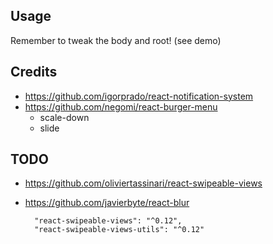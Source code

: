 
## Usage

Remember to tweak the body and root! (see demo)


## Credits
* https://github.com/igorprado/react-notification-system
* https://github.com/negomi/react-burger-menu
  * scale-down
  * slide

## TODO
* https://github.com/oliviertassinari/react-swipeable-views
* https://github.com/javierbyte/react-blur

		"react-swipeable-views": "^0.12",
		"react-swipeable-views-utils": "^0.12"

